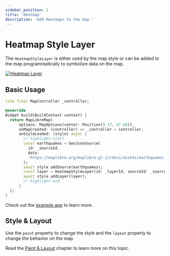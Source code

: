 ```yaml
---
sidebar_position: 1
title: 'Heatmap'
description: 'Add Heatmaps to the map.'
---
```


# Heatmap Style Layer

The `HeatmapStyleLayer` is either used by the map style or can be added to the map
programmatically to symbolize data on the map.

[![Heatmap Layer](/img/layers/heatmap_layer.jpg)](/demo/#/style-layers/heatmap)

## Basic Usage

```dart
late final MapController _controller;

@override
Widget build(BuildContext context) {
  return MapLibreMap(
      options: MapOptions(center: Position(9.17, 47.68)),
      onMapCreated: (controller) => _controller = controller,
      onStyleLoaded: (style) async {
        // highlight-start
        const earthquakes = GeoJsonSource(
          id: _sourceId,
          data:
          'https://maplibre.org/maplibre-gl-js/docs/assets/earthquakes.geojson',
        );
        await style.addSource(earthquakes);
        const layer = HeatmapStyleLayer(id: _layerId, sourceId: _sourceId);
        await style.addLayer(layer);
        // highlight-end
      }
  );
}
```

Check out
the [example app](https://github.com/josxha/flutter-maplibre/blob/main/example/lib/style-layers_heatmap_page.dart)
to learn more.

## Style & Layout

Use the `paint` property to change the style and the `layout`
property to change the behavior on the map.

Read the [Paint & Layout](./paint-and-layout) chapter to learn more on this
topic. 